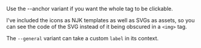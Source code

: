 Use the --anchor variant if you want the whole tag to be clickable.

I've included the icons as NJK templates as well as SVGs as assets, so you can see the code of the SVG instead of it being obscured in a `<img>` tag.

The `--general` variant can take a custom `label`
in its context.
